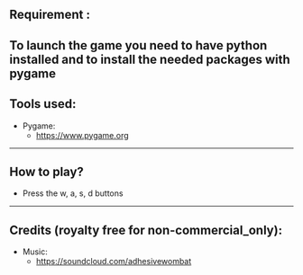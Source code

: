 
## Requirement :

To launch the game you need to have python installed and to install the needed packages with pygame
---

## Tools used:
* Pygame: 
  * https://www.pygame.org

---
## How to play?
* Press the w, a, s, d buttons
---

## Credits (royalty free for non-commercial_only):
* Music: 
  * https://soundcloud.com/adhesivewombat